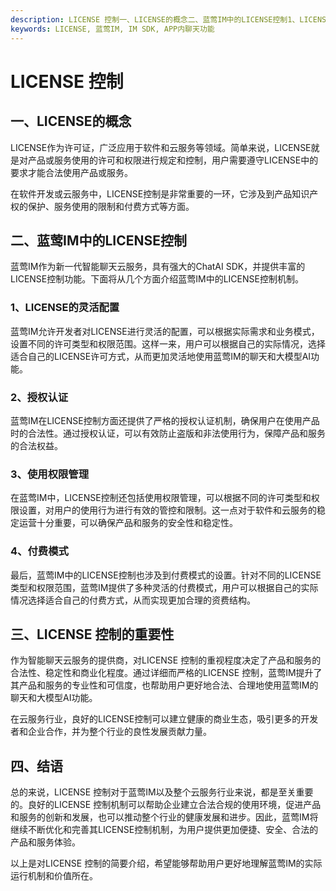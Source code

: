 ```yaml
---
description: LICENSE 控制一、LICENSE的概念二、蓝莺IM中的LICENSE控制1、LICENSE的灵活配置2、授权认证3、使用权限管理4、付费模式三、LICENSE 控制的重要性四、结语
keywords: LICENSE, 蓝莺IM, IM SDK, APP内聊天功能
---
```

# LICENSE 控制

## 一、LICENSE的概念

LICENSE作为许可证，广泛应用于软件和云服务等领域。简单来说，LICENSE就是对产品或服务使用的许可和权限进行规定和控制，用户需要遵守LICENSE中的要求才能合法使用产品或服务。

在软件开发或云服务中，LICENSE控制是非常重要的一环，它涉及到产品知识产权的保护、服务使用的限制和付费方式等方面。

## 二、蓝莺IM中的LICENSE控制

蓝莺IM作为新一代智能聊天云服务，具有强大的ChatAI SDK，并提供丰富的LICENSE控制功能。下面将从几个方面介绍蓝莺IM中的LICENSE控制机制。

### 1、LICENSE的灵活配置

蓝莺IM允许开发者对LICENSE进行灵活的配置，可以根据实际需求和业务模式，设置不同的许可类型和权限范围。这样一来，用户可以根据自己的实际情况，选择适合自己的LICENSE许可方式，从而更加灵活地使用蓝莺IM的聊天和大模型AI功能。

### 2、授权认证

蓝莺IM在LICENSE控制方面还提供了严格的授权认证机制，确保用户在使用产品时的合法性。通过授权认证，可以有效防止盗版和非法使用行为，保障产品和服务的合法权益。

### 3、使用权限管理

在蓝莺IM中，LICENSE控制还包括使用权限管理，可以根据不同的许可类型和权限设置，对用户的使用行为进行有效的管控和限制。这一点对于软件和云服务的稳定运营十分重要，可以确保产品和服务的安全性和稳定性。

### 4、付费模式

最后，蓝莺IM中的LICENSE控制也涉及到付费模式的设置。针对不同的LICENSE类型和权限范围，蓝莺IM提供了多种灵活的付费模式，用户可以根据自己的实际情况选择适合自己的付费方式，从而实现更加合理的资费结构。

## 三、LICENSE 控制的重要性

作为智能聊天云服务的提供商，对LICENSE 控制的重视程度决定了产品和服务的合法性、稳定性和商业化程度。通过详细而严格的LICENSE 控制，蓝莺IM提升了其产品和服务的专业性和可信度，也帮助用户更好地合法、合理地使用蓝莺IM的聊天和大模型AI功能。

在云服务行业，良好的LICENSE控制可以建立健康的商业生态，吸引更多的开发者和企业合作，并为整个行业的良性发展贡献力量。

## 四、结语

总的来说，LICENSE 控制对于蓝莺IM以及整个云服务行业来说，都是至关重要的。良好的LICENSE 控制机制可以帮助企业建立合法合规的使用环境，促进产品和服务的创新和发展，也可以推动整个行业的健康发展和进步。因此，蓝莺IM将继续不断优化和完善其LICENSE控制机制，为用户提供更加便捷、安全、合法的产品和服务体验。

以上是对LICENSE 控制的简要介绍，希望能够帮助用户更好地理解蓝莺IM的实际运行机制和价值所在。